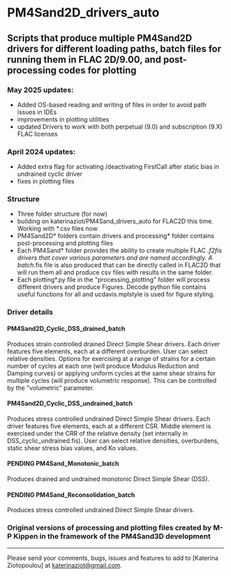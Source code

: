# PM4Sand2D_drivers_auto
## Scripts that produce multiple PM4Sand2D drivers for different loading paths, batch files for running them in FLAC 2D/9.00, and post-processing codes for plotting

### May 2025 updates:
- Added OS-based reading and writing of files in order to avoid path issues in IDEs
- improvements in plotting utilities
- updated Drivers to work with both perpetual (9.0) and subscription (9.X) FLAC licenses
  
### April 2024 updates:
- Added extra flag for activating /deactivating FirstCall after static bias in undrained cyclic driver
- fixes in plotting files

### Structure

- Three folder structure (for now)
- building on katerinaziot/PM4Sand_drivers_auto for FLAC2D this time. Working with *.csv files now.
- PM4Sand2D* folders contain drivers and processing* folder contains post-processing and plotting files
- Each PM4Sand* folder provides the ability to create multiple FLAC *.f2fis drivers that cover various parameters and are named accordingly. A batch*.fis file is also produced that can be directly called in FLAC2D that will run them all and produce csv files with results in the same folder.
- Each plotting*.py file in the "processing_plotting" folder will process different drivers and produce Figures. Decode python file contains useful functions for all and ucdavis.mplstyle is used for figure styling.

### Driver details
#### PM4Sand2D_Cyclic_DSS_drained_batch
Produces strain controlled drained Direct Simple Shear drivers. Each driver features five elements, each at a different overburden. User can select relative densities. Options for exercising at a range of strains for a certain number of cycles at each one (will produce Modulus Reduction and Damping curves) or applying uniform cycles at the same shear strains for multiple cycles (will produce volumetric response). This can be controlled by the "volumetric" parameter.

#### PM4Sand2D_Cyclic_DSS_undrained_batch
Produces stress controlled undrained Direct Simple Shear drivers. Each driver features five elements, each at a different CSR. Middle element is exercised under the CRR of the relative density (set internally in DSS_cyclic_undrained.fis). User can select relative densities, overburdens, static shear stress bias values, and Ko values.

#### PENDING PM4Sand_Monotonic_batch
Produces drained and undrained monotonic Direct Simple Shear (DSS).

#### PENDING PM4Sand_Reconsolidation_batch
Produces stress controlled undrained Direct Simple Shear drivers.

### Original versions of processing and plotting files created by M-P Kippen in the framework of the PM4Sand3D development
---

Please send your comments, bugs, issues and features to add to [Katerina Ziotopoulou] at katerinaziot@gmail.com.
